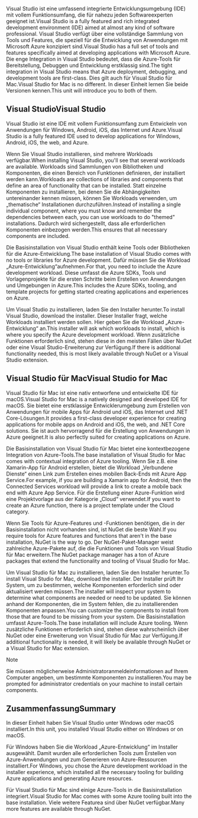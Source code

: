 <span data-ttu-id="0852b-101">Visual Studio ist eine umfassend integrierte Entwicklungsumgebung (IDE) mit vollem Funktionsumfang, die für nahezu jeden Softwareexperten geeignet ist.</span><span class="sxs-lookup"><span data-stu-id="0852b-101">Visual Studio is a fully featured and rich integrated development environment (IDE) aimed at almost any kind of software professional.</span></span> <span data-ttu-id="0852b-102">Visual Studio verfügt über eine vollständige Sammlung von Tools und Features, die speziell für die Entwicklung von Anwendungen mit Microsoft Azure konzipiert sind.</span><span class="sxs-lookup"><span data-stu-id="0852b-102">Visual Studio has a full set of tools and features specifically aimed at developing applications with Microsoft Azure.</span></span> <span data-ttu-id="0852b-103">Die enge Integration in Visual Studio bedeutet, dass die Azure-Tools für Bereitstellung, Debuggen und Entwicklung erstklassig sind.</span><span class="sxs-lookup"><span data-stu-id="0852b-103">The tight integration in Visual Studio means that Azure deployment, debugging, and development tools are first-class.</span></span> <span data-ttu-id="0852b-104">Dies gilt auch für Visual Studio für Mac.</span><span class="sxs-lookup"><span data-stu-id="0852b-104">Visual Studio for Mac is no different.</span></span> <span data-ttu-id="0852b-105">In dieser Einheit lernen Sie beide Versionen kennen.</span><span class="sxs-lookup"><span data-stu-id="0852b-105">This unit will introduce you to both of them.</span></span>

## <a name="visual-studio"></a><span data-ttu-id="0852b-106">Visual Studio</span><span class="sxs-lookup"><span data-stu-id="0852b-106">Visual Studio</span></span>

<span data-ttu-id="0852b-107">Visual Studio ist eine IDE mit vollem Funktionsumfang zum Entwickeln von Anwendungen für Windows, Android, iOS, das Internet und Azure.</span><span class="sxs-lookup"><span data-stu-id="0852b-107">Visual Studio is a fully featured IDE used to develop applications for Windows, Android, iOS, the web, and Azure.</span></span>

<span data-ttu-id="0852b-108">Wenn Sie Visual Studio installieren, sind mehrere Workloads verfügbar.</span><span class="sxs-lookup"><span data-stu-id="0852b-108">When installing Visual Studio, you'll see that several workloads are available.</span></span> <span data-ttu-id="0852b-109">Workloads sind Sammlungen von Bibliotheken und Komponenten, die einen Bereich von Funktionen definieren, der installiert werden kann.</span><span class="sxs-lookup"><span data-stu-id="0852b-109">Workloads are collections of libraries and components that define an area of functionality that can be installed.</span></span> <span data-ttu-id="0852b-110">Statt einzelne Komponenten zu installieren, bei denen Sie die Abhängigkeiten untereinander kennen müssen, können Sie Workloads verwenden, um „thematische“ Installationen durchzuführen.</span><span class="sxs-lookup"><span data-stu-id="0852b-110">Instead of installing a single individual component, where you must know and remember the dependencies between each, you can use workloads to do "themed" installations.</span></span> <span data-ttu-id="0852b-111">Dadurch wird sichergestellt, dass alle erforderlichen Komponenten einbezogen werden.</span><span class="sxs-lookup"><span data-stu-id="0852b-111">This ensures that all necessary components are included.</span></span>

<span data-ttu-id="0852b-112">Die Basisinstallation von Visual Studio enthält keine Tools oder Bibliotheken für die Azure-Entwicklung.</span><span class="sxs-lookup"><span data-stu-id="0852b-112">The base installation of Visual Studio comes with no tools or libraries for Azure development.</span></span> <span data-ttu-id="0852b-113">Dafür müssen Sie die Workload „Azure-Entwicklung“aufnehmen.</span><span class="sxs-lookup"><span data-stu-id="0852b-113">For that, you need to include the Azure development workload.</span></span> <span data-ttu-id="0852b-114">Diese umfasst die Azure SDKs, Tools und Vorlagenprojekte für die ersten Schritte beim Erstellen von Anwendungen und Umgebungen in Azure.</span><span class="sxs-lookup"><span data-stu-id="0852b-114">This includes the Azure SDKs, tooling, and template projects for getting started creating applications and experiences on Azure.</span></span>

<span data-ttu-id="0852b-115">Um Visual Studio zu installieren, laden Sie den Installer herunter.</span><span class="sxs-lookup"><span data-stu-id="0852b-115">To install Visual Studio, download the installer.</span></span> <span data-ttu-id="0852b-116">Dieser Installer fragt, welche Workloads installiert werden sollen. Hier geben Sie die Workload „Azure-Entwicklung“ an.</span><span class="sxs-lookup"><span data-stu-id="0852b-116">This installer will ask which workloads to install, which is where you specify the Azure development workload.</span></span> <span data-ttu-id="0852b-117">Wenn zusätzliche Funktionen erforderlich sind, stehen diese in den meisten Fällen über NuGet oder eine Visual Studio-Erweiterung zur Verfügung.</span><span class="sxs-lookup"><span data-stu-id="0852b-117">If there is additional functionality needed, this is most likely available through NuGet or a Visual Studio extension.</span></span>

## <a name="visual-studio-for-mac"></a><span data-ttu-id="0852b-118">Visual Studio für Mac</span><span class="sxs-lookup"><span data-stu-id="0852b-118">Visual Studio for Mac</span></span>

<span data-ttu-id="0852b-119">Visual Studio für Mac ist eine nativ entworfene und entwickelte IDE für macOS.</span><span class="sxs-lookup"><span data-stu-id="0852b-119">Visual Studio for Mac is a natively designed and developed IDE for macOS.</span></span> <span data-ttu-id="0852b-120">Sie bietet eine erstklassige Entwicklerumgebung zum Erstellen von Anwendungen für mobile Apps für Android und iOS, das Internet und .NET Core-Lösungen.</span><span class="sxs-lookup"><span data-stu-id="0852b-120">It provides a first-class developer experience for creating applications for mobile apps on Android and iOS, the web, and .NET Core solutions.</span></span> <span data-ttu-id="0852b-121">Sie ist auch hervorragend für die Erstellung von Anwendungen in Azure geeignet.</span><span class="sxs-lookup"><span data-stu-id="0852b-121">It is also perfectly suited for creating applications on Azure.</span></span>

<span data-ttu-id="0852b-122">Die Basisinstallation von Visual Studio für Mac bietet eine kontextbezogene Integration von Azure-Tools.</span><span class="sxs-lookup"><span data-stu-id="0852b-122">The base installation of Visual Studio for Mac comes with contextual integration of Azure tooling.</span></span> <span data-ttu-id="0852b-123">Wenn Sie z.B. eine Xamarin-App für Android erstellen, bietet die Workload „Verbundene Dienste“ einen Link zum Erstellen eines mobilen Back-Ends mit Azure App Service.</span><span class="sxs-lookup"><span data-stu-id="0852b-123">For example, if you are building a Xamarin app for Android, then the Connected Services workload will provide a link to create a mobile back end with Azure App Service.</span></span> <span data-ttu-id="0852b-124">Für die Erstellung einer Azure-Funktion wird eine Projektvorlage aus der Kategorie „Cloud“ verwendet.</span><span class="sxs-lookup"><span data-stu-id="0852b-124">If you want to create an Azure function, there is a project template under the Cloud category.</span></span>

<span data-ttu-id="0852b-125">Wenn Sie Tools für Azure-Features und -Funktionen benötigen, die in der Basisinstallation nicht vorhanden sind, ist NuGet die beste Wahl.</span><span class="sxs-lookup"><span data-stu-id="0852b-125">If you require tools for Azure features and functions that aren't in the base installation, NuGet is the way to go.</span></span> <span data-ttu-id="0852b-126">Der NuGet-Paket-Manager weist zahlreiche Azure-Pakete auf, die die Funktionen und Tools von Visual Studio für Mac erweitern.</span><span class="sxs-lookup"><span data-stu-id="0852b-126">The NuGet package manager has a ton of Azure packages that extend the functionality and tooling of Visual Studio for Mac.</span></span>

<span data-ttu-id="0852b-127">Um Visual Studio für Mac zu installieren, laden Sie den Installer herunter.</span><span class="sxs-lookup"><span data-stu-id="0852b-127">To install Visual Studio for Mac, download the installer.</span></span> <span data-ttu-id="0852b-128">Der Installer prüft Ihr System, um zu bestimmen, welche Komponenten erforderlich sind oder aktualisiert werden müssen.</span><span class="sxs-lookup"><span data-stu-id="0852b-128">The installer will inspect your system to determine what components are needed or need to be updated.</span></span> <span data-ttu-id="0852b-129">Sie können anhand der Komponenten, die im System fehlen, die zu installierenden Komponenten anpassen.</span><span class="sxs-lookup"><span data-stu-id="0852b-129">You can customize the components to install from those that are found to be missing from your system.</span></span> <span data-ttu-id="0852b-130">Die Basisinstallation umfasst Azure-Tools.</span><span class="sxs-lookup"><span data-stu-id="0852b-130">The base installation will include Azure tooling.</span></span> <span data-ttu-id="0852b-131">Wenn zusätzliche Funktionen erforderlich sind, stehen diese wahrscheinlich über NuGet oder eine Erweiterung von Visual Studio für Mac zur Verfügung.</span><span class="sxs-lookup"><span data-stu-id="0852b-131">If additional functionality is needed, it will likely be available through NuGet or a Visual Studio for Mac extension.</span></span>

> [!NOTE]
> <span data-ttu-id="0852b-132">Sie müssen möglicherweise Administratoranmeldeinformationen auf Ihrem Computer angeben, um bestimmte Komponenten zu installieren.</span><span class="sxs-lookup"><span data-stu-id="0852b-132">You may be prompted for administrator credentials on your machine to install certain components.</span></span>

## <a name="summary"></a><span data-ttu-id="0852b-133">Zusammenfassung</span><span class="sxs-lookup"><span data-stu-id="0852b-133">Summary</span></span>

<span data-ttu-id="0852b-134">In dieser Einheit haben Sie Visual Studio unter Windows oder macOS installiert.</span><span class="sxs-lookup"><span data-stu-id="0852b-134">In this unit, you installed Visual Studio either on Windows or on macOS.</span></span>

<span data-ttu-id="0852b-135">Für Windows haben Sie die Workload „Azure-Entwicklung“ im Installer ausgewählt. Damit wurden alle erforderlichen Tools zum Erstellen von Azure-Anwendungen und zum Generieren von Azure-Ressourcen installiert.</span><span class="sxs-lookup"><span data-stu-id="0852b-135">For Windows, you chose the Azure development workload in the installer experience, which installed all the necessary tooling for building Azure applications and generating Azure resources.</span></span>

<span data-ttu-id="0852b-136">Für Visual Studio für Mac sind einige Azure-Tools in die Basisinstallation integriert.</span><span class="sxs-lookup"><span data-stu-id="0852b-136">Visual Studio for Mac comes with some Azure tooling built into the base installation.</span></span> <span data-ttu-id="0852b-137">Viele weitere Featurea sind über NuGet verfügbar.</span><span class="sxs-lookup"><span data-stu-id="0852b-137">Many more features are available through NuGet.</span></span>
